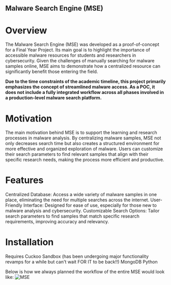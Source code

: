 ## Malware Search Engine (MSE)

# Overview
The Malware Search Engine (MSE) was developed as a proof-of-concept for a Final Year Project. Its main goal is to highlight the importance of accessible malware resources for students and researchers in cybersecurity. Given the challenges of manually searching for malware samples online, MSE aims to demonstrate how a centralized resource can significantly benefit those entering the field.

**Due to the time constraints of the academic timeline, this project primarily emphasizes the concept of streamlined malware access. As a POC, it does not include a fully integrated workflow across all phases involved in a production-level malware search platform.**

# Motivation
The main motivation behind MSE is to support the learning and research processes in malware analysis. By centralizing malware samples, MSE not only decreases search time but also creates a structured environment for more effective and organized exploration of malware. Users can customize their search parameters to find relevant samples that align with their specific research needs, making the process more efficient and productive.

# Features
Centralized Database: Access a wide variety of malware samples in one place, eliminating the need for multiple searches across the internet.
User-Friendly Interface: Designed for ease of use, especially for those new to malware analysis and cybersecurity.
Customizable Search Options: Tailor search parameters to find samples that match specific research requirements, improving accuracy and relevancy.

# Installation
Requires Cuckoo Sandbox (has been undergoing major functionality revamps for a while but can't wait FOR IT to be back!!)
MongoDB
Python

Below is how we always planned the workflow of the entire MSE would look like:
![MSE](https://github.com/user-attachments/assets/5e018f6e-84fe-4d41-8b3a-869827bf8422)
